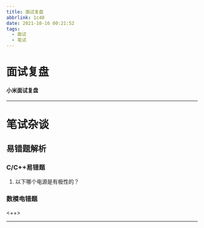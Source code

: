 ```yaml
---
title: 面试复盘
abbrlink: 1c48
date: 2021-10-16 00:21:52
tags:
  - 面试
  - 笔试
---
```

# 面试复盘
#### 小米面试复盘

--------
# 笔试杂谈

## 易错题解析

### C/C++易错题
1. 以下哪个电源是有极性的？


### 数模电错题
<++>

--------

